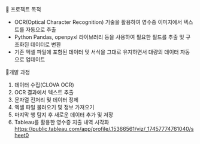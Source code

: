 🧐 프로젝트 목적
- OCR(Optical Character Recognition) 기술을 활용하여 영수증 이미지에서 텍스트를 자동으로 추출
- Python Pandas, openpyxl 라이브러리 등을 사용하여 필요한 필드를 추출 및 구조화된 데이터로 변환
- 기존 엑셀 파일에 포함된 데이터 및 서식을 그대로 유지하면서 대량의 데이터 자동으로 업데이트

📝개발 과정
1. 데이터 수집(CLOVA OCR)
2. OCR 결과에서 텍스트 추출
3. 문자열 전처리 및 데이터 정제
4. 엑셀 파일 불러오기 및 정보 가져오기
5. 마지막 행 탐지 후 새로운 데이터 추가 및 저장
6. Tableau를 활용한 영수증 지출 내역 시각화
   https://public.tableau.com/app/profile/.15366561/viz/_17457774761040/sheet0
